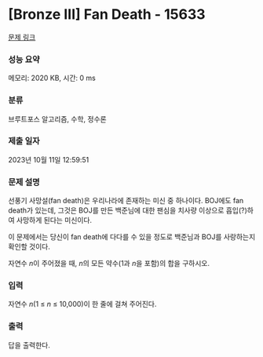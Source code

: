 # [Bronze III] Fan Death - 15633 

[문제 링크](https://www.acmicpc.net/problem/15633) 

### 성능 요약

메모리: 2020 KB, 시간: 0 ms

### 분류

브루트포스 알고리즘, 수학, 정수론

### 제출 일자

2023년 10월 11일 12:59:51

### 문제 설명

<p>선풍기 사망설(fan death)은 우리나라에 존재하는 미신 중 하나이다. BOJ에도 fan death가 있는데, 그것은 BOJ를 만든 백준님에 대한 팬심을 치사량 이상으로 흡입(?)하여 사망하게 된다는 미신이다.</p>

<p>이 문제에서는 당신이 fan death에 다다를 수 있을 정도로 백준님과 BOJ를 사랑하는지 확인할 것이다.</p>

<p>자연수 <em>n</em>이 주어졌을 때, <em>n</em>의 모든 약수(1과 <em>n</em>을 포함)의 합을 구하시오.</p>

### 입력 

 <p>자연수 <em>n</em>(1 ≤ <em>n</em> ≤ 10,000)이 한 줄에 걸쳐 주어진다.</p>

### 출력 

 <p>답을 출력한다.</p>

